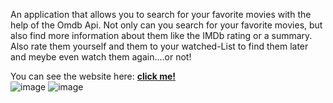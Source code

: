 An application that allows you to search for your favorite movies with the help of the Omdb Api.
Not only can you search for your favorite movies, but also find more information about them like the IMDb rating or a summary.
Also rate them yourself and them to your watched-List to find them later and meybe even watch them again....or not!

You can see the website here: <a href='https://crazymovie.netlify.app/'><strong> click me! </strong></a>
</br>
![image](https://github.com/Jakiba/crazyMovie/assets/91326015/1a8b5ddb-388b-42f3-90f9-5fa9f7a03f36)
![image](https://github.com/Jakiba/crazyMovie/assets/91326015/f206cce8-1f67-4499-a700-99cd0dbb69a9)
